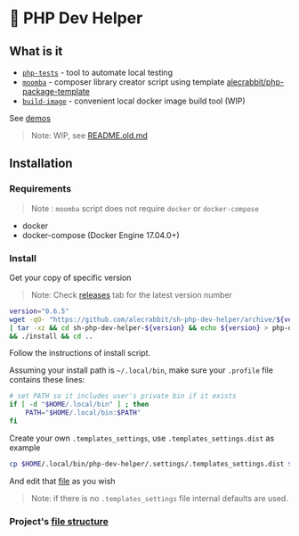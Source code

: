 # 🐇 PHP Dev Helper

## What is it

- [`php-tests`](.docs/php-tests.md) - tool to automate local testing
- [`moomba`](.docs/moomba.md)  - composer library creator script using template [alecrabbit/php-package-template](https://github.com/alecrabbit/php-package-template)
- [`build-image`](.docs/build-image.md) - convenient local docker image build tool (WIP)

See [demos](.demo/demos.md)

> Note: WIP, see [README.old.md](README.old.md)

## Installation

### Requirements

> Note : `moomba` script does not require `docker` or `docker-compose`

- docker
- docker-compose
(Docker Engine 17.04.0+)

### Install

Get your copy of specific version

> Note: Check [releases](https://github.com/alecrabbit/sh-php-dev-helper/releases) tab for the latest version number

 ```bash
 version="0.6.5"
wget -qO- "https://github.com/alecrabbit/sh-php-dev-helper/archive/${version}.tar.gz" \
| tar -xz && cd sh-php-dev-helper-${version} && echo ${version} > php-dev-helper/VERSION \
&& ./install && cd ..
 ```

Follow the instructions of install script.

Assuming your install path is `~/.local/bin`, make sure your `.profile` file contains these lines:

```bash
# set PATH so it includes user's private bin if it exists
if [ -d "$HOME/.local/bin" ] ; then
    PATH="$HOME/.local/bin:$PATH"
fi
```

Create your own `.templates_settings`, use `.templates_settings.dist` as example

```bash
cp $HOME/.local/bin/php-dev-helper/.settings/.templates_settings.dist $HOME/.local/bin/php-dev-helper/.settings/.templates_settings
```

And edit that [file](.docs/moomba-settings.md) as you wish

> Note: if there is no `.templates_settings` file internal defaults are used.

### Project's [file structure](.docs/project-file-structure.md)
